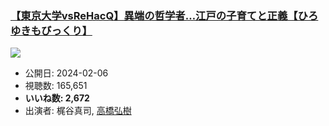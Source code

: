 ### [【東京大学vsReHacQ】異端の哲学者…江戸の子育てと正義【ひろゆきもびっくり】](https://www.youtube.com/watch?v=i2YSiBe7Z6M)
[![](https://img.youtube.com/vi/i2YSiBe7Z6M/sddefault.jpg)](https://www.youtube.com/watch?v=i2YSiBe7Z6M)
-   公開日: 2024-02-06
-   視聴数: 165,651
-   **いいね数: 2,672**
-   出演者: 梶谷真司, [高橋弘樹](/rehacq_fan/people/高橋弘樹 "wikilink")
